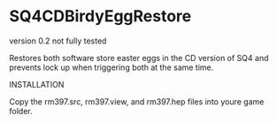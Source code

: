 # SQ4CDBirdyEggRestore

version 0.2 not fully tested

 Restores both software store easter eggs in the CD version of SQ4 and prevents lock up when triggering both at the same time.

INSTALLATION

Copy the rm397.src, rm397.view, and rm397.hep files into youre game folder.